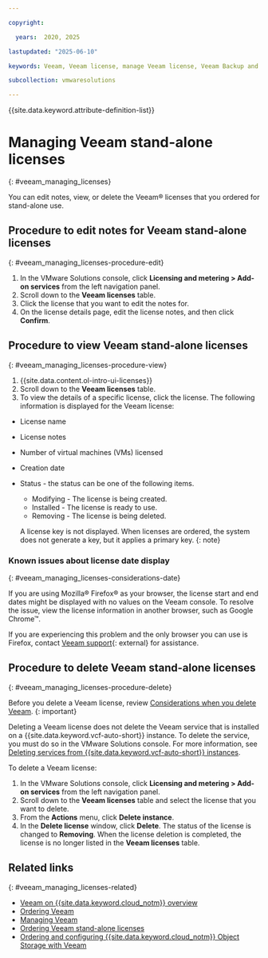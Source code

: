 ```yaml
---

copyright:

  years:  2020, 2025

lastupdated: "2025-06-10"

keywords: Veeam, Veeam license, manage Veeam license, Veeam Backup and Replication 12.3

subcollection: vmwaresolutions

---
```


{{site.data.keyword.attribute-definition-list}}

# Managing Veeam stand-alone licenses
{: #veeam_managing_licenses}

You can edit notes, view, or delete the Veeam® licenses that you ordered for stand-alone use.

## Procedure to edit notes for Veeam stand-alone licenses
{: #veeam_managing_licenses-procedure-edit}

1. In the VMware Solutions console, click **Licensing and metering > Add-on services** from the left navigation panel.
2. Scroll down to the **Veeam licenses** table.
3. Click the license that you want to edit the notes for.
4. On the license details page, edit the license notes, and then click **Confirm**.

## Procedure to view Veeam stand-alone licenses
{: #veeam_managing_licenses-procedure-view}

1. {{site.data.content.ol-intro-ui-licenses}}
2. Scroll down to the **Veeam licenses** table.
3. To view the details of a specific license, click the license. The following information is displayed for the Veeam license:

* License name
* License notes
* Number of virtual machines (VMs) licensed
* Creation date
* Status - the status can be one of the following items.
   * Modifying - The license is being created.
   * Installed - The license is ready to use.
   * Removing - The license is being deleted.

   A license key is not displayed. When licenses are ordered, the system does not generate a key, but it applies a primary key.
   {: note}

### Known issues about license date display
{: #veeam_managing_licenses-considerations-date}

If you are using Mozilla® Firefox® as your browser, the license start and end dates might be displayed with no values on the Veeam console. To resolve the issue, view the license information in another browser, such as Google Chrome™.

If you are experiencing this problem and the only browser you can use is Firefox, contact [Veeam support](https://www.veeam.com/support.html){: external} for assistance.

## Procedure to delete Veeam stand-alone licenses
{: #veeam_managing_licenses-procedure-delete}

Before you delete a Veeam license, review [Considerations when you delete Veeam](/docs/vmwaresolutions?topic=vmwaresolutions-managingveeam#veeamvm_overview-remove).
{: important}

Deleting a Veeam license does not delete the Veeam service that is installed on a {{site.data.keyword.vcf-auto-short}} instance. To delete the service, you must do so in the VMware Solutions console. For more information, see [Deleting services from {{site.data.keyword.vcf-auto-short}} instances](/docs/vmwaresolutions?topic=vmwaresolutions-vc_deletingservices).

To delete a Veeam license:

1. In the VMware Solutions console, click **Licensing and metering > Add-on services** from the left navigation panel.
2. Scroll down to the **Veeam licenses** table and select the license that you want to delete.
3. From the **Actions** menu, click **Delete instance**.
4. In the **Delete license** window, click **Delete**.
   The status of the license is changed to **Removing**. When the license deletion is completed, the license is no longer listed in the **Veeam licenses** table.

## Related links
{: #veeam_managing_licenses-related}

* [Veeam on {{site.data.keyword.cloud_notm}} overview](/docs/vmwaresolutions?topic=vmwaresolutions-veeamvm_overview)
* [Ordering Veeam](/docs/vmwaresolutions?topic=vmwaresolutions-veeam_ordering)
* [Managing Veeam](/docs/vmwaresolutions?topic=vmwaresolutions-managingveeam)
* [Ordering Veeam stand-alone licenses](/docs/vmwaresolutions?topic=vmwaresolutions-veeam_ordering_licenses)
* [Ordering and configuring {{site.data.keyword.cloud_notm}} Object Storage with Veeam](/docs/vmwaresolutions?topic=vmwaresolutions-icos_ordering)
